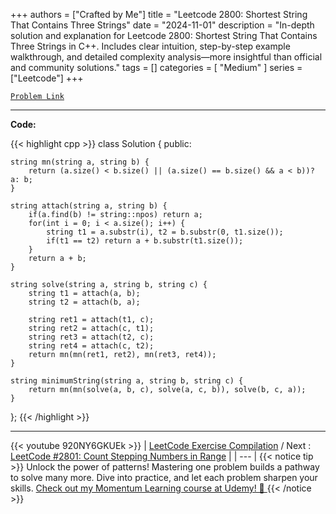 
+++
authors = ["Crafted by Me"]
title = "Leetcode 2800: Shortest String That Contains Three Strings"
date = "2024-11-01"
description = "In-depth solution and explanation for Leetcode 2800: Shortest String That Contains Three Strings in C++. Includes clear intuition, step-by-step example walkthrough, and detailed complexity analysis—more insightful than official and community solutions."
tags = []
categories = [
    "Medium"
]
series = ["Leetcode"]
+++



[`Problem Link`](https://leetcode.com/problems/shortest-string-that-contains-three-strings/description/)

---

**Code:**

{{< highlight cpp >}}
class Solution {
public:

    string mn(string a, string b) {
        return (a.size() < b.size() || (a.size() == b.size() && a < b))? a: b;
    }
    
    string attach(string a, string b) {
        if(a.find(b) != string::npos) return a;
        for(int i = 0; i < a.size(); i++) {
            string t1 = a.substr(i), t2 = b.substr(0, t1.size());
            if(t1 == t2) return a + b.substr(t1.size());
        }
        return a + b;
    }
    
    string solve(string a, string b, string c) {
        string t1 = attach(a, b);
        string t2 = attach(b, a);
        
        string ret1 = attach(t1, c);
        string ret2 = attach(c, t1);
        string ret3 = attach(t2, c);
        string ret4 = attach(c, t2);        
        return mn(mn(ret1, ret2), mn(ret3, ret4));
    }
    
    string minimumString(string a, string b, string c) {
        return mn(mn(solve(a, b, c), solve(a, c, b)), solve(b, c, a));
    }
};
{{< /highlight >}}


---
{{< youtube 920NY6GKUEk >}}
| [LeetCode Exercise Compilation](https://grid47.xyz/leetcode/) / Next : [LeetCode #2801: Count Stepping Numbers in Range](https://grid47.xyz/posts/leetcode_2801) |
| --- |
{{< notice tip >}}
Unlock the power of patterns! Mastering one problem builds a pathway to solve many more. Dive into practice, and let each problem sharpen your skills. [Check out my Momentum Learning course at Udemy! 🚀 ](https://www.udemy.com/course/algorithms-and-data-structures-in-cpp/)
{{< /notice >}}

